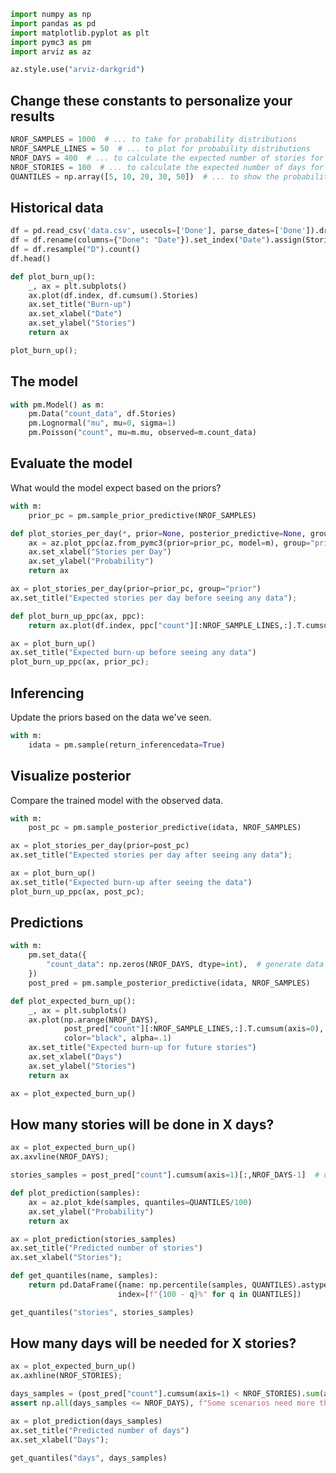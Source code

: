 ```python
import numpy as np
import pandas as pd
import matplotlib.pyplot as plt
import pymc3 as pm
import arviz as az

az.style.use("arviz-darkgrid")
```

## Change these constants to personalize your results

```python
NROF_SAMPLES = 1000  # ... to take for probability distributions
NROF_SAMPLE_LINES = 50  # ... to plot for probability distributions
NROF_DAYS = 400  # ... to calculate the expected number of stories for
NROF_STORIES = 100  # ... to calculate the expected number of days for
QUANTILES = np.array([5, 10, 20, 30, 50])  # ... to show the probability of
```

## Historical data

```python
df = pd.read_csv('data.csv', usecols=['Done'], parse_dates=['Done']).dropna()
df = df.rename(columns={"Done": "Date"}).set_index("Date").assign(Stories=1)
df = df.resample("D").count()
df.head()
```

```python
def plot_burn_up():
    _, ax = plt.subplots()
    ax.plot(df.index, df.cumsum().Stories)
    ax.set_title("Burn-up")
    ax.set_xlabel("Date")
    ax.set_ylabel("Stories")
    return ax
```

```python
plot_burn_up();
```

## The model

```python
with pm.Model() as m:
    pm.Data("count_data", df.Stories)
    pm.Lognormal("mu", mu=0, sigma=1)
    pm.Poisson("count", mu=m.mu, observed=m.count_data)
```

## Evaluate the model

What would the model expect based on the priors?

```python
with m:
    prior_pc = pm.sample_prior_predictive(NROF_SAMPLES)
```

```python
def plot_stories_per_day(*, prior=None, posterior_predictive=None, group="posterior"):
    ax = az.plot_ppc(az.from_pymc3(prior=prior_pc, model=m), group="prior", num_pp_samples=NROF_SAMPLE_LINES)
    ax.set_xlabel("Stories per Day")
    ax.set_ylabel("Probability")
    return ax
```

```python
ax = plot_stories_per_day(prior=prior_pc, group="prior")
ax.set_title("Expected stories per day before seeing any data");
```

```python
def plot_burn_up_ppc(ax, ppc):
    return ax.plot(df.index, ppc["count"][:NROF_SAMPLE_LINES,:].T.cumsum(axis=0), color="black", alpha=.1)
```

```python
ax = plot_burn_up()
ax.set_title("Expected burn-up before seeing any data")
plot_burn_up_ppc(ax, prior_pc);
```

## Inferencing

Update the priors based on the data we've seen.

```python
with m:
    idata = pm.sample(return_inferencedata=True)
```

## Visualize posterior

Compare the trained model with the observed data.

```python
with m:
    post_pc = pm.sample_posterior_predictive(idata, NROF_SAMPLES)
```

```python
ax = plot_stories_per_day(prior=post_pc)
ax.set_title("Expected stories per day after seeing any data");
```

```python
ax = plot_burn_up()
ax.set_title("Expected burn-up after seeing the data")
plot_burn_up_ppc(ax, post_pc);
```

## Predictions

```python
with m:
    pm.set_data({
        "count_data": np.zeros(NROF_DAYS, dtype=int),  # generate data for the 100 days to come
    })
    post_pred = pm.sample_posterior_predictive(idata, NROF_SAMPLES)
```

```python
def plot_expected_burn_up():
    _, ax = plt.subplots()
    ax.plot(np.arange(NROF_DAYS),
            post_pred["count"][:NROF_SAMPLE_LINES,:].T.cumsum(axis=0),
            color="black", alpha=.1)
    ax.set_title("Expected burn-up for future stories")
    ax.set_xlabel("Days")
    ax.set_ylabel("Stories")
    return ax
```

```python
ax = plot_expected_burn_up()
```

## How many stories will be done in X days?

```python
ax = plot_expected_burn_up()
ax.axvline(NROF_DAYS);
```

```python
stories_samples = post_pred["count"].cumsum(axis=1)[:,NROF_DAYS-1]  # of how many stories done
```

```python
def plot_prediction(samples):
    ax = az.plot_kde(samples, quantiles=QUANTILES/100)
    ax.set_ylabel("Probability")
    return ax
```

```python
ax = plot_prediction(stories_samples)
ax.set_title("Predicted number of stories")
ax.set_xlabel("Stories");
```

```python
def get_quantiles(name, samples):
    return pd.DataFrame({name: np.percentile(samples, QUANTILES).astype(int)},
                        index=[f"{100 - q}%" for q in QUANTILES])
```

```python
get_quantiles("stories", stories_samples)
```

## How many days will be needed for X stories?

```python
ax = plot_expected_burn_up()
ax.axhline(NROF_STORIES);
```

```python
days_samples = (post_pred["count"].cumsum(axis=1) < NROF_STORIES).sum(axis=1) + 1  # of nrof days until the stories are done
assert np.all(days_samples <= NROF_DAYS), f"Some scenarios need more than {NROF_DAYS} days"
```

```python
ax = plot_prediction(days_samples)
ax.set_title("Predicted number of days")
ax.set_xlabel("Days");
```

```python
get_quantiles("days", days_samples)
```
